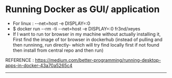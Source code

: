 # Running Docker as GUI/ application

- For linux : --net=host -e DISPLAY=:0
- \$ docker run --rm -ti --net=host -e DISPLAY=:0 fr3nd/xeyes
- If I want to run tor browser in my machine without actually installing it, First find the image of tor browser in dockerhub (instead of pulling and then runninng, run directly- which will try find locally first if not found then install from central repo and then run)

REFERENCE : https://medium.com/better-programming/running-desktop-apps-in-docker-43a70a5265c4

---
